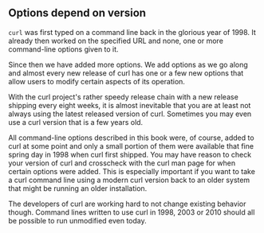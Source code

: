 ## Options depend on version

`curl` was first typed on a command line back in the glorious year of 1998. It
already then worked on the specified URL and none, one or more command-line
options given to it.

Since then we have added more options. We add options as we go along and
almost every new release of curl has one or a few new options that allow users
to modify certain aspects of its operation.

With the curl project's rather speedy release chain with a new release
shipping every eight weeks, it is almost inevitable that you are at least not
always using the latest released version of curl. Sometimes you may even use a
curl version that is a few years old.

All command-line options described in this book were, of course, added to curl
at some point and only a small portion of them were available that fine spring
day in 1998 when curl first shipped. You may have reason to check your version
of curl and crosscheck with the curl man page for when certain options were
added. This is especially important if you want to take a curl command line
using a modern curl version back to an older system that might be running an
older installation.

The developers of curl are working hard to not change existing behavior
though. Command lines written to use curl in 1998, 2003 or 2010 should all be
possible to run unmodified even today.
